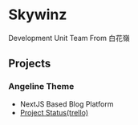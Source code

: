 # Skywinz

Development Unit Team From 白花嶺

## Projects

### Angeline Theme

* NextJS Based Blog Platform
* [Project Status(trello)](https://trello.com/b/ZzB4hdVZ/angeline-theme)
